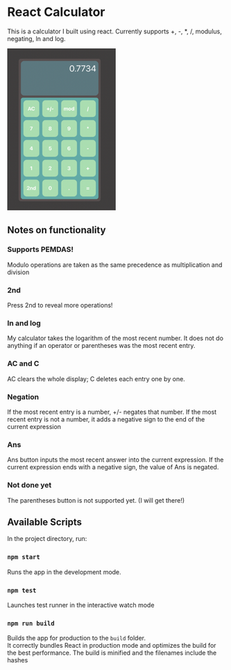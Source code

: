 # React Calculator

This is a calculator I built using react. Currently supports +, -, *, /, modulus, negating, ln and log.

<img src="calc.png" alt="picture of my calculator" width="250"/>

## Notes on functionality 

### Supports PEMDAS!

Modulo operations are taken as the same precedence as multiplication and division

### 2nd

Press 2nd to reveal more operations!

### ln and log

My calculator takes the logarithm of the most recent number. It does not do anything if an operator or parentheses was the most recent entry. 

### AC and C

AC clears the whole display; C deletes each entry one by one.

### Negation

If the most recent entry is a number, +/- negates that number. If the most recent entry is not a number, it adds a negative sign to the end of the current expression

### Ans

Ans button inputs the most recent answer into the current expression. If the current expression ends with a negative sign, the value of Ans is negated.

### Not done yet

The parentheses button is not supported yet. (I will get there!)

## Available Scripts

In the project directory, run:

### `npm start`

Runs the app in the development mode.

### `npm test`

Launches test runner in the interactive watch mode

### `npm run build`

Builds the app for production to the `build` folder.\
It correctly bundles React in production mode and optimizes the build for the best performance.
The build is minified and the filenames include the hashes

